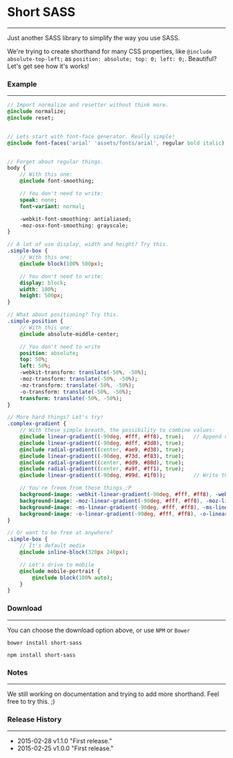 # **Short SASS**
---------------

Just another SASS library to simplify the way you use SASS.

We're trying to create shorthand for many CSS properties, like `@include absolute-top-left;` as `position: absolute; top: 0; left: 0;`.
Beautiful? Let's get see how it's works!

### **Example**
***

```sass
// Import normalize and resetter without think more.
@include normalize;
@include reset;


// Lets start with font-face generator. Really simple!
@include font-faces('arial' 'assets/fonts/arial', regular bold italic);


// Forget about regular things.
body {
    // With this one:
    @include font-smoothing;

    // You don't need to write:
    speak: none;
    font-variant: normal;

    -webkit-font-smoothing: antialiased;
    -moz-osx-font-smoothing: grayscale;
}

// A lot of use display, width and height? Try this.
.simple-box {
    // With this one:
    @include block(100% 500px);

    // You don't need to write:
    display: block;
    width: 100%;
    height: 500px;
}

// What about positioning? Try this.
.simple-position {
    // With this one:
    @include absolute-middle-center;

    // You don't need to write
    position: absolute;
    top: 50%;
    left: 50%;
    -webkit-transform: translate(-50%, -50%);
    -moz-transform: translate(-50%, -50%);
    -mz-transform: translate(-50%, -50%);
    -o-transform: translate(-50%, -50%);
    transform: translate(-50%, -50%);
}

// More hard things? Let's try!
.complex-gradient {
    // With these simple breath, the possibility to combine values:
    @include linear-gradient((-90deg, #fff, #ff8), true);   // Append values.
    @include linear-gradient((-90deg, #dff, #3d8), true);
    @include radial-gradient((center, #ae9, #d38), true);
    @include linear-gradient((-90deg, #73d, #f83), true);
    @include radial-gradient((center, #dd9, #88d), true);
    @include radial-gradient((center, #a9f, #ff1), true);
    @include linear-gradient((-90deg, #99d, #1f0));         // Write the styles!

    // You're freem from these things :P
    background-image: -webkit-linear-gradient(-90deg, #fff, #ff8), -webkit-linear-gradient(-90deg, #dff, #3d8), -webkit-radial-gradient(center, #ae9, #d38), -webkit-linear-gradient(-90deg, #73d, #f83), -webkit-radial-gradient(center, #dd9, #88d), -webkit-radial-gradient(center, #a9f, #ff1), -webkit-linear-gradient(-90deg, #99d, #1f0);
    background-image: -moz-linear-gradient(-90deg, #fff, #ff8), -moz-linear-gradient(-90deg, #dff, #3d8), -moz-radial-gradient(center, #ae9, #d38), -moz-linear-gradient(-90deg, #73d, #f83), -moz-radial-gradient(center, #dd9, #88d), -moz-radial-gradient(center, #a9f, #ff1), -moz-linear-gradient(-90deg, #99d, #1f0);
    background-image: -ms-linear-gradient(-90deg, #fff, #ff8), -ms-linear-gradient(-90deg, #dff, #3d8), -ms-radial-gradient(center, #ae9, #d38), -ms-linear-gradient(-90deg, #73d, #f83), -ms-radial-gradient(center, #dd9, #88d), -ms-radial-gradient(center, #a9f, #ff1), -ms-linear-gradient(-90deg, #99d, #1f0);
    background-image: -o-linear-gradient(-90deg, #fff, #ff8), -o-linear-gradient(-90deg, #dff, #3d8), -o-radial-gradient(center, #ae9, #d38), -o-linear-gradient(-90deg, #73d, #f83), -o-radial-gradient(center, #dd9, #88d), -o-radial-gradient(center, #a9f, #ff1), -o-linear-gradient(-90deg, #99d, #1f0);
}

// Or want to be free at anywhere?
.simple-box {
    // It's default media
    @include inline-block(320px 240px);

    // Let's drive to mobile
    @include mobile-portrait {
        @include block(100% auto);
    }
}
```

### **Download**
***

You can choose the download option above, or use `NPM` or `Bower`

```
bower install short-sass
```
```
npm install short-sass
```

### **Notes**
***

We still working on documentation and trying to add more shorthand. Feel free to try this. ;)

### **Release History**
***

* 2015-02-28          v1.1.0          "First release."
* 2015-02-25          v1.0.0          "First release."